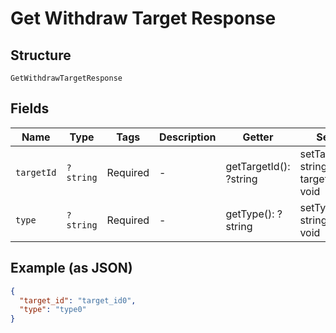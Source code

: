 
# Get Withdraw Target Response

## Structure

`GetWithdrawTargetResponse`

## Fields

| Name | Type | Tags | Description | Getter | Setter |
|  --- | --- | --- | --- | --- | --- |
| `targetId` | `?string` | Required | - | getTargetId(): ?string | setTargetId(?string targetId): void |
| `type` | `?string` | Required | - | getType(): ?string | setType(?string type): void |

## Example (as JSON)

```json
{
  "target_id": "target_id0",
  "type": "type0"
}
```


